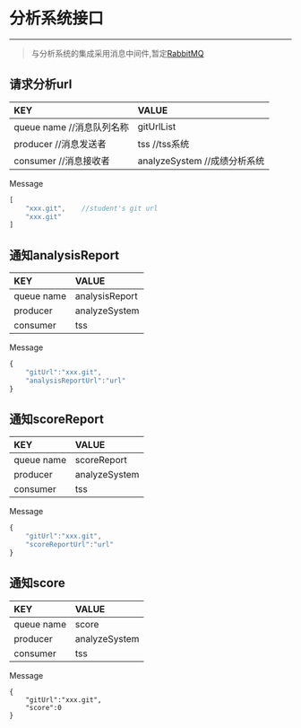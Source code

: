 # 分析系统接口

---

> 与分析系统的集成采用消息中间件,暂定[RabbitMQ](http://blog.csdn.net/whycold/article/details/41119807)

## 请求分析url

| KEY | VALUE |
| :--- | :--- |
| queue name   //消息队列名称 | gitUrlList |
| producer         //消息发送者 | tss                           //tss系统 |
| consumer       //消息接收者 | analyzeSystem      //成绩分析系统 |

Message

```js
[
    "xxx.git",    //student's git url
    "xxx.git"
]
```

## 通知analysisReport

| KEY | VALUE |
| :--- | :--- |
| queue name | analysisReport |
| producer | analyzeSystem |
| consumer | tss |

Message

```js
{
    "gitUrl":"xxx.git",
    "analysisReportUrl":"url"
}
```

## 通知scoreReport

| KEY | VALUE |
| :--- | :--- |
| queue name | scoreReport |
| producer | analyzeSystem |
| consumer | tss |

Message

```js
{
    "gitUrl":"xxx.git",
    "scoreReportUrl":"url"
}
```

## 通知score

| KEY | VALUE |
| :--- | :--- |
| queue name | score |
| producer | analyzeSystem |
| consumer | tss |

Message

```
{
    "gitUrl":"xxx.git",
    "score":0
}
```



